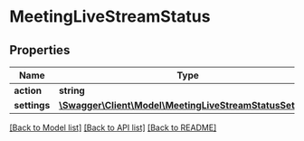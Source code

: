 # MeetingLiveStreamStatus

## Properties
Name | Type | Description | Notes
------------ | ------------- | ------------- | -------------
**action** | **string** | Action | [optional] 
**settings** | [**\Swagger\Client\Model\MeetingLiveStreamStatusSettings**](MeetingLiveStreamStatusSettings.md) |  | [optional] 

[[Back to Model list]](../README.md#documentation-for-models) [[Back to API list]](../README.md#documentation-for-api-endpoints) [[Back to README]](../README.md)


